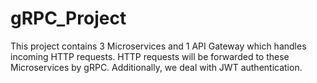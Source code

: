 # gRPC_Project
 This project contains 3 Microservices and 1 API Gateway which handles incoming HTTP requests. HTTP requests will be forwarded to these Microservices by gRPC. Additionally, we deal with JWT authentication.
